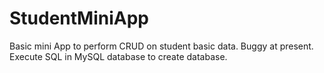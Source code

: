 # StudentMiniApp
Basic mini App to perform CRUD on student basic data. Buggy at present.
Execute SQL in MySQL database to create database.
